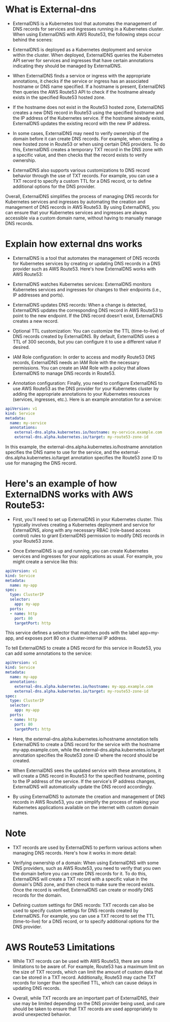 # What is External-dns

- ExternalDNS is a Kubernetes tool that automates the management of DNS records for services and ingresses running in a Kubernetes cluster. When using ExternalDNS with AWS Route53, the following steps occur behind the scenes:

 - ExternalDNS is deployed as a Kubernetes deployment and service within the cluster. When deployed, ExternalDNS queries the Kubernetes API server for services and ingresses that have certain annotations indicating they should be managed by ExternalDNS.

 - When ExternalDNS finds a service or ingress with the appropriate annotations, it checks if the service or ingress has an associated hostname or DNS name specified. If a hostname is present, ExternalDNS then queries the AWS Route53 API to check if the hostname already exists in the specified Route53 hosted zone.

 - If the hostname does not exist in the Route53 hosted zone, ExternalDNS creates a new DNS record in Route53 using the specified hostname and the IP address of the Kubernetes service. If the hostname already exists, ExternalDNS updates the existing record with the new IP address.

 - In some cases, ExternalDNS may need to verify ownership of the domain before it can create DNS records. For example, when creating a new hosted zone in Route53 or when using certain DNS providers. To do this, ExternalDNS creates a temporary TXT record in the DNS zone with a specific value, and then checks that the record exists to verify ownership.

 - ExternalDNS also supports various customizations to DNS record behavior through the use of TXT records. For example, you can use a TXT record to specify a custom TTL for a DNS record, or to define additional options for the DNS provider.

Overall, ExternalDNS simplifies the process of managing DNS records for Kubernetes services and ingresses by automating the creation and management of DNS records in AWS Route53. By using ExternalDNS, you can ensure that your Kubernetes services and ingresses are always accessible via a custom domain name, without having to manually manage DNS records.

# Explain how external dns works

- ExternalDNS is a tool that automates the management of DNS records for Kubernetes services by creating or updating DNS records in a DNS provider such as AWS Route53. Here's how ExternalDNS works with AWS Route53:

 - ExternalDNS watches Kubernetes services: ExternalDNS monitors Kubernetes services and ingresses for changes to their endpoints (i.e., IP addresses and ports).

 - ExternalDNS updates DNS records: When a change is detected, ExternalDNS updates the corresponding DNS record in AWS Route53 to point to the new endpoint. If the DNS record doesn't exist, ExternalDNS creates a new record.

 - Optional TTL customization: You can customize the TTL (time-to-live) of DNS records created by ExternalDNS. By default, ExternalDNS uses a TTL of 300 seconds, but you can configure it to use a different value if desired.

 - IAM Role configuration: In order to access and modify Route53 DNS records, ExternalDNS needs an IAM Role with the necessary permissions. You can create an IAM Role with a policy that allows ExternalDNS to manage DNS records in Route53.

 - Annotation configuration: Finally, you need to configure ExternalDNS to use AWS Route53 as the DNS provider for your Kubernetes cluster by adding the appropriate annotations to your Kubernetes resources (services, ingresses, etc.). Here is an example annotation for a service:

```yaml
apiVersion: v1
kind: Service
metadata:
  name: my-service
  annotations:
    external-dns.alpha.kubernetes.io/hostname: my-service.example.com
    external-dns.alpha.kubernetes.io/target: my-route53-zone-id
```

In this example, the external-dns.alpha.kubernetes.io/hostname annotation specifies the DNS name to use for the service, and the external-dns.alpha.kubernetes.io/target annotation specifies the Route53 zone ID to use for managing the DNS record.


# Here's an example of how ExternalDNS works with AWS Route53:

- First, you'll need to set up ExternalDNS in your Kubernetes cluster. This typically involves creating a Kubernetes deployment and service for ExternalDNS, along with any necessary RBAC (role-based access control) rules to grant ExternalDNS permission to modify DNS records in your Route53 zone.

- Once ExternalDNS is up and running, you can create Kubernetes services and ingresses for your applications as usual. For example, you might create a service like this:

```yaml
apiVersion: v1
kind: Service
metadata:
  name: my-app
spec:
  type: ClusterIP
  selector:
    app: my-app
  ports:
  - name: http
    port: 80
    targetPort: http
```
This service defines a selector that matches pods with the label app=my-app, and exposes port 80 on a cluster-internal IP address.

To tell ExternalDNS to create a DNS record for this service in Route53, you can add some annotations to the service:

```yaml
apiVersion: v1
kind: Service
metadata:
  name: my-app
  annotations:
    external-dns.alpha.kubernetes.io/hostname: my-app.example.com
    external-dns.alpha.kubernetes.io/target: my-route53-zone-id
spec:
  type: ClusterIP
  selector:
    app: my-app
  ports:
  - name: http
    port: 80
    targetPort: http
```
- Here, the external-dns.alpha.kubernetes.io/hostname annotation tells ExternalDNS to create a DNS record for the service with the hostname my-app.example.com, while the external-dns.alpha.kubernetes.io/target annotation specifies the Route53 zone ID where the record should be created.

- When ExternalDNS sees the updated service with these annotations, it will create a DNS record in Route53 for the specified hostname, pointing to the IP address of the service. If the service's IP address changes, ExternalDNS will automatically update the DNS record accordingly.

- By using ExternalDNS to automate the creation and management of DNS records in AWS Route53, you can simplify the process of making your Kubernetes applications available on the internet with custom domain names.

# Note

- TXT records are used by ExternalDNS to perform various actions when managing DNS records. Here's how it works in more detail:

- Verifying ownership of a domain: When using ExternalDNS with some DNS providers, such as AWS Route53, you need to verify that you own the domain before you can create DNS records for it. To do this, ExternalDNS will create a TXT record with a specific value in the domain's DNS zone, and then check to make sure the record exists. Once the record is verified, ExternalDNS can create or modify DNS records for the domain.

- Defining custom settings for DNS records: TXT records can also be used to specify custom settings for DNS records created by ExternalDNS. For example, you can use a TXT record to set the TTL (time-to-live) for a DNS record, or to specify additional options for the DNS provider.

# AWS Route53 Limitations
- While TXT records can be used with AWS Route53, there are some limitations to be aware of. For example, Route53 has a maximum limit on the size of TXT records, which can limit the amount of custom data that can be stored in a TXT record. Additionally, Route53 may cache TXT records for longer than the specified TTL, which can cause delays in updating DNS records.

- Overall, while TXT records are an important part of ExternalDNS, their use may be limited depending on the DNS provider being used, and care should be taken to ensure that TXT records are used appropriately to avoid unexpected behavior.
